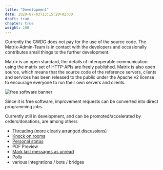 ```yaml
---
title: "Development"
date: 2020-07-03T13:15:20+02:00
draft: true
chapter: true
weight: 200
---
```


Currently the GWDG does not pay for the use of the source code. The Matrix-Admin-Team is in contact with the developers and occasionally contributes small things to the further development. 

Matrix is an open standard, the details of interoperable communication using the matrix set of HTTP-APIs are freely published. Matrix is also open source, which means that the source code of the reference servers, clients and services has been released to the public under the Apache v2 license to encourage everyone to run their own servers and clients.

![free software banner](/images/free-software-likes-you-and-your-freedom.webp)

Since it is free software, improvement requests can be converted into direct programming jobs.

Currently still in development, and can be promoted/accelerated by orders/donations, are among others


* [Threading (more clearly arranged discussions)](https://github.com/vector-im/roadmap/issues/34)
* [Knock on rooms](https://github.com/vector-im/roadmap/issues/31)
* [Personal status](https://github.com/vector-im/roadmap/issues/22)
* PDF Preview
* [Mark last messages as unread](https://github.com/vector-im/roadmap/issues/34)
* [Polls](https://github.com/vector-im/roadmap/issues/29)
* various integrations / bots / bridges

